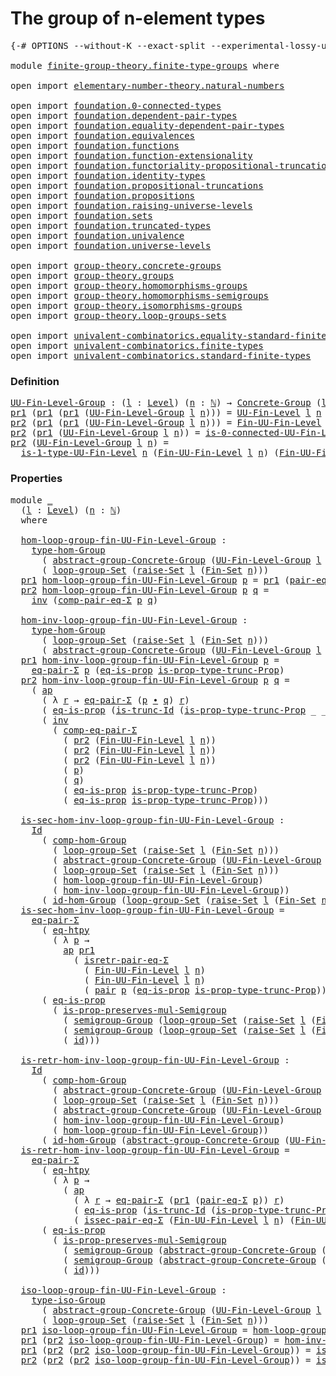 # The group of n-element types

<pre class="Agda"><a id="41" class="Symbol">{-#</a> <a id="45" class="Keyword">OPTIONS</a> <a id="53" class="Pragma">--without-K</a> <a id="65" class="Pragma">--exact-split</a> <a id="79" class="Pragma">--experimental-lossy-unification</a> <a id="112" class="Symbol">#-}</a>

<a id="117" class="Keyword">module</a> <a id="124" href="finite-group-theory.finite-type-groups.html" class="Module">finite-group-theory.finite-type-groups</a> <a id="163" class="Keyword">where</a>

<a id="170" class="Keyword">open</a> <a id="175" class="Keyword">import</a> <a id="182" href="elementary-number-theory.natural-numbers.html" class="Module">elementary-number-theory.natural-numbers</a>

<a id="224" class="Keyword">open</a> <a id="229" class="Keyword">import</a> <a id="236" href="foundation.0-connected-types.html" class="Module">foundation.0-connected-types</a> 
<a id="266" class="Keyword">open</a> <a id="271" class="Keyword">import</a> <a id="278" href="foundation.dependent-pair-types.html" class="Module">foundation.dependent-pair-types</a> 
<a id="311" class="Keyword">open</a> <a id="316" class="Keyword">import</a> <a id="323" href="foundation.equality-dependent-pair-types.html" class="Module">foundation.equality-dependent-pair-types</a> 
<a id="365" class="Keyword">open</a> <a id="370" class="Keyword">import</a> <a id="377" href="foundation.equivalences.html" class="Module">foundation.equivalences</a> 
<a id="402" class="Keyword">open</a> <a id="407" class="Keyword">import</a> <a id="414" href="foundation.functions.html" class="Module">foundation.functions</a>
<a id="435" class="Keyword">open</a> <a id="440" class="Keyword">import</a> <a id="447" href="foundation.function-extensionality.html" class="Module">foundation.function-extensionality</a>
<a id="482" class="Keyword">open</a> <a id="487" class="Keyword">import</a> <a id="494" href="foundation.functoriality-propositional-truncation.html" class="Module">foundation.functoriality-propositional-truncation</a>
<a id="544" class="Keyword">open</a> <a id="549" class="Keyword">import</a> <a id="556" href="foundation.identity-types.html" class="Module">foundation.identity-types</a> 
<a id="583" class="Keyword">open</a> <a id="588" class="Keyword">import</a> <a id="595" href="foundation.propositional-truncations.html" class="Module">foundation.propositional-truncations</a>
<a id="632" class="Keyword">open</a> <a id="637" class="Keyword">import</a> <a id="644" href="foundation.propositions.html" class="Module">foundation.propositions</a>
<a id="668" class="Keyword">open</a> <a id="673" class="Keyword">import</a> <a id="680" href="foundation.raising-universe-levels.html" class="Module">foundation.raising-universe-levels</a>
<a id="715" class="Keyword">open</a> <a id="720" class="Keyword">import</a> <a id="727" href="foundation.sets.html" class="Module">foundation.sets</a>
<a id="743" class="Keyword">open</a> <a id="748" class="Keyword">import</a> <a id="755" href="foundation.truncated-types.html" class="Module">foundation.truncated-types</a>
<a id="782" class="Keyword">open</a> <a id="787" class="Keyword">import</a> <a id="794" href="foundation.univalence.html" class="Module">foundation.univalence</a> 
<a id="817" class="Keyword">open</a> <a id="822" class="Keyword">import</a> <a id="829" href="foundation.universe-levels.html" class="Module">foundation.universe-levels</a> 

<a id="858" class="Keyword">open</a> <a id="863" class="Keyword">import</a> <a id="870" href="group-theory.concrete-groups.html" class="Module">group-theory.concrete-groups</a> 
<a id="900" class="Keyword">open</a> <a id="905" class="Keyword">import</a> <a id="912" href="group-theory.groups.html" class="Module">group-theory.groups</a>
<a id="932" class="Keyword">open</a> <a id="937" class="Keyword">import</a> <a id="944" href="group-theory.homomorphisms-groups.html" class="Module">group-theory.homomorphisms-groups</a>
<a id="978" class="Keyword">open</a> <a id="983" class="Keyword">import</a> <a id="990" href="group-theory.homomorphisms-semigroups.html" class="Module">group-theory.homomorphisms-semigroups</a>
<a id="1028" class="Keyword">open</a> <a id="1033" class="Keyword">import</a> <a id="1040" href="group-theory.isomorphisms-groups.html" class="Module">group-theory.isomorphisms-groups</a>
<a id="1073" class="Keyword">open</a> <a id="1078" class="Keyword">import</a> <a id="1085" href="group-theory.loop-groups-sets.html" class="Module">group-theory.loop-groups-sets</a>

<a id="1116" class="Keyword">open</a> <a id="1121" class="Keyword">import</a> <a id="1128" href="univalent-combinatorics.equality-standard-finite-types.html" class="Module">univalent-combinatorics.equality-standard-finite-types</a>
<a id="1183" class="Keyword">open</a> <a id="1188" class="Keyword">import</a> <a id="1195" href="univalent-combinatorics.finite-types.html" class="Module">univalent-combinatorics.finite-types</a>
<a id="1232" class="Keyword">open</a> <a id="1237" class="Keyword">import</a> <a id="1244" href="univalent-combinatorics.standard-finite-types.html" class="Module">univalent-combinatorics.standard-finite-types</a>
</pre>
### Definition

<pre class="Agda"><a id="UU-Fin-Level-Group"></a><a id="1319" href="finite-group-theory.finite-type-groups.html#1319" class="Function">UU-Fin-Level-Group</a> <a id="1338" class="Symbol">:</a> <a id="1340" class="Symbol">(</a><a id="1341" href="finite-group-theory.finite-type-groups.html#1341" class="Bound">l</a> <a id="1343" class="Symbol">:</a> <a id="1345" href="Agda.Primitive.html#597" class="Postulate">Level</a><a id="1350" class="Symbol">)</a> <a id="1352" class="Symbol">(</a><a id="1353" href="finite-group-theory.finite-type-groups.html#1353" class="Bound">n</a> <a id="1355" class="Symbol">:</a> <a id="1357" href="elementary-number-theory.natural-numbers.html#1530" class="Datatype">ℕ</a><a id="1358" class="Symbol">)</a> <a id="1360" class="Symbol">→</a> <a id="1362" href="group-theory.concrete-groups.html#2030" class="Function">Concrete-Group</a> <a id="1377" class="Symbol">(</a><a id="1378" href="Agda.Primitive.html#780" class="Primitive">lsuc</a> <a id="1383" href="finite-group-theory.finite-type-groups.html#1341" class="Bound">l</a><a id="1384" class="Symbol">)</a>
<a id="1386" href="foundation-core.dependent-pair-types.html#605" class="Field">pr1</a> <a id="1390" class="Symbol">(</a><a id="1391" href="foundation-core.dependent-pair-types.html#605" class="Field">pr1</a> <a id="1395" class="Symbol">(</a><a id="1396" href="foundation-core.dependent-pair-types.html#605" class="Field">pr1</a> <a id="1400" class="Symbol">(</a><a id="1401" href="finite-group-theory.finite-type-groups.html#1319" class="Function">UU-Fin-Level-Group</a> <a id="1420" href="finite-group-theory.finite-type-groups.html#1420" class="Bound">l</a> <a id="1422" href="finite-group-theory.finite-type-groups.html#1422" class="Bound">n</a><a id="1423" class="Symbol">)))</a> <a id="1427" class="Symbol">=</a> <a id="1429" href="univalent-combinatorics.finite-types.html#5385" class="Function">UU-Fin-Level</a> <a id="1442" href="finite-group-theory.finite-type-groups.html#1420" class="Bound">l</a> <a id="1444" href="finite-group-theory.finite-type-groups.html#1422" class="Bound">n</a>
<a id="1446" href="foundation-core.dependent-pair-types.html#617" class="Field">pr2</a> <a id="1450" class="Symbol">(</a><a id="1451" href="foundation-core.dependent-pair-types.html#605" class="Field">pr1</a> <a id="1455" class="Symbol">(</a><a id="1456" href="foundation-core.dependent-pair-types.html#605" class="Field">pr1</a> <a id="1460" class="Symbol">(</a><a id="1461" href="finite-group-theory.finite-type-groups.html#1319" class="Function">UU-Fin-Level-Group</a> <a id="1480" href="finite-group-theory.finite-type-groups.html#1480" class="Bound">l</a> <a id="1482" href="finite-group-theory.finite-type-groups.html#1482" class="Bound">n</a><a id="1483" class="Symbol">)))</a> <a id="1487" class="Symbol">=</a> <a id="1489" href="univalent-combinatorics.finite-types.html#9961" class="Function">Fin-UU-Fin-Level</a> <a id="1506" href="finite-group-theory.finite-type-groups.html#1480" class="Bound">l</a> <a id="1508" href="finite-group-theory.finite-type-groups.html#1482" class="Bound">n</a>
<a id="1510" href="foundation-core.dependent-pair-types.html#617" class="Field">pr2</a> <a id="1514" class="Symbol">(</a><a id="1515" href="foundation-core.dependent-pair-types.html#605" class="Field">pr1</a> <a id="1519" class="Symbol">(</a><a id="1520" href="finite-group-theory.finite-type-groups.html#1319" class="Function">UU-Fin-Level-Group</a> <a id="1539" href="finite-group-theory.finite-type-groups.html#1539" class="Bound">l</a> <a id="1541" href="finite-group-theory.finite-type-groups.html#1541" class="Bound">n</a><a id="1542" class="Symbol">))</a> <a id="1545" class="Symbol">=</a> <a id="1547" href="univalent-combinatorics.finite-types.html#23571" class="Function">is-0-connected-UU-Fin-Level</a> <a id="1575" href="finite-group-theory.finite-type-groups.html#1541" class="Bound">n</a>
<a id="1577" href="foundation-core.dependent-pair-types.html#617" class="Field">pr2</a> <a id="1581" class="Symbol">(</a><a id="1582" href="finite-group-theory.finite-type-groups.html#1319" class="Function">UU-Fin-Level-Group</a> <a id="1601" href="finite-group-theory.finite-type-groups.html#1601" class="Bound">l</a> <a id="1603" href="finite-group-theory.finite-type-groups.html#1603" class="Bound">n</a><a id="1604" class="Symbol">)</a> <a id="1606" class="Symbol">=</a>
  <a id="1610" href="univalent-combinatorics.finite-types.html#21702" class="Function">is-1-type-UU-Fin-Level</a> <a id="1633" href="finite-group-theory.finite-type-groups.html#1603" class="Bound">n</a> <a id="1635" class="Symbol">(</a><a id="1636" href="univalent-combinatorics.finite-types.html#9961" class="Function">Fin-UU-Fin-Level</a> <a id="1653" href="finite-group-theory.finite-type-groups.html#1601" class="Bound">l</a> <a id="1655" href="finite-group-theory.finite-type-groups.html#1603" class="Bound">n</a><a id="1656" class="Symbol">)</a> <a id="1658" class="Symbol">(</a><a id="1659" href="univalent-combinatorics.finite-types.html#9961" class="Function">Fin-UU-Fin-Level</a> <a id="1676" href="finite-group-theory.finite-type-groups.html#1601" class="Bound">l</a> <a id="1678" href="finite-group-theory.finite-type-groups.html#1603" class="Bound">n</a><a id="1679" class="Symbol">)</a>
</pre>
### Properties

<pre class="Agda"><a id="1710" class="Keyword">module</a> <a id="1717" href="finite-group-theory.finite-type-groups.html#1717" class="Module">_</a>
  <a id="1721" class="Symbol">(</a><a id="1722" href="finite-group-theory.finite-type-groups.html#1722" class="Bound">l</a> <a id="1724" class="Symbol">:</a> <a id="1726" href="Agda.Primitive.html#597" class="Postulate">Level</a><a id="1731" class="Symbol">)</a> <a id="1733" class="Symbol">(</a><a id="1734" href="finite-group-theory.finite-type-groups.html#1734" class="Bound">n</a> <a id="1736" class="Symbol">:</a> <a id="1738" href="elementary-number-theory.natural-numbers.html#1530" class="Datatype">ℕ</a><a id="1739" class="Symbol">)</a>
  <a id="1743" class="Keyword">where</a>

  <a id="1752" href="finite-group-theory.finite-type-groups.html#1752" class="Function">hom-loop-group-fin-UU-Fin-Level-Group</a> <a id="1790" class="Symbol">:</a>
    <a id="1796" href="group-theory.homomorphisms-groups.html#1635" class="Function">type-hom-Group</a>
      <a id="1817" class="Symbol">(</a> <a id="1819" href="group-theory.concrete-groups.html#6401" class="Function">abstract-group-Concrete-Group</a> <a id="1849" class="Symbol">(</a><a id="1850" href="finite-group-theory.finite-type-groups.html#1319" class="Function">UU-Fin-Level-Group</a> <a id="1869" href="finite-group-theory.finite-type-groups.html#1722" class="Bound">l</a> <a id="1871" href="finite-group-theory.finite-type-groups.html#1734" class="Bound">n</a><a id="1872" class="Symbol">))</a>
      <a id="1881" class="Symbol">(</a> <a id="1883" href="group-theory.loop-groups-sets.html#3440" class="Function">loop-group-Set</a> <a id="1898" class="Symbol">(</a><a id="1899" href="foundation.raising-universe-levels.html#2149" class="Function">raise-Set</a> <a id="1909" href="finite-group-theory.finite-type-groups.html#1722" class="Bound">l</a> <a id="1911" class="Symbol">(</a><a id="1912" href="univalent-combinatorics.standard-finite-types.html#2285" class="Function">Fin-Set</a> <a id="1920" href="finite-group-theory.finite-type-groups.html#1734" class="Bound">n</a><a id="1921" class="Symbol">)))</a>
  <a id="1927" href="foundation-core.dependent-pair-types.html#605" class="Field">pr1</a> <a id="1931" href="finite-group-theory.finite-type-groups.html#1752" class="Function">hom-loop-group-fin-UU-Fin-Level-Group</a> <a id="1969" href="finite-group-theory.finite-type-groups.html#1969" class="Bound">p</a> <a id="1971" class="Symbol">=</a> <a id="1973" href="foundation-core.dependent-pair-types.html#605" class="Field">pr1</a> <a id="1977" class="Symbol">(</a><a id="1978" href="foundation.equality-dependent-pair-types.html#1398" class="Function">pair-eq-Σ</a> <a id="1988" href="finite-group-theory.finite-type-groups.html#1969" class="Bound">p</a><a id="1989" class="Symbol">)</a>
  <a id="1993" href="foundation-core.dependent-pair-types.html#617" class="Field">pr2</a> <a id="1997" href="finite-group-theory.finite-type-groups.html#1752" class="Function">hom-loop-group-fin-UU-Fin-Level-Group</a> <a id="2035" href="finite-group-theory.finite-type-groups.html#2035" class="Bound">p</a> <a id="2037" href="finite-group-theory.finite-type-groups.html#2037" class="Bound">q</a> <a id="2039" class="Symbol">=</a>
    <a id="2045" href="foundation-core.identity-types.html#2729" class="Function">inv</a> <a id="2049" class="Symbol">(</a><a id="2050" href="foundation.equality-dependent-pair-types.html#3193" class="Function">comp-pair-eq-Σ</a> <a id="2065" href="finite-group-theory.finite-type-groups.html#2035" class="Bound">p</a> <a id="2067" href="finite-group-theory.finite-type-groups.html#2037" class="Bound">q</a><a id="2068" class="Symbol">)</a>
  
  <a id="2075" href="finite-group-theory.finite-type-groups.html#2075" class="Function">hom-inv-loop-group-fin-UU-Fin-Level-Group</a> <a id="2117" class="Symbol">:</a>
    <a id="2123" href="group-theory.homomorphisms-groups.html#1635" class="Function">type-hom-Group</a>
      <a id="2144" class="Symbol">(</a> <a id="2146" href="group-theory.loop-groups-sets.html#3440" class="Function">loop-group-Set</a> <a id="2161" class="Symbol">(</a><a id="2162" href="foundation.raising-universe-levels.html#2149" class="Function">raise-Set</a> <a id="2172" href="finite-group-theory.finite-type-groups.html#1722" class="Bound">l</a> <a id="2174" class="Symbol">(</a><a id="2175" href="univalent-combinatorics.standard-finite-types.html#2285" class="Function">Fin-Set</a> <a id="2183" href="finite-group-theory.finite-type-groups.html#1734" class="Bound">n</a><a id="2184" class="Symbol">)))</a>
      <a id="2194" class="Symbol">(</a> <a id="2196" href="group-theory.concrete-groups.html#6401" class="Function">abstract-group-Concrete-Group</a> <a id="2226" class="Symbol">(</a><a id="2227" href="finite-group-theory.finite-type-groups.html#1319" class="Function">UU-Fin-Level-Group</a> <a id="2246" href="finite-group-theory.finite-type-groups.html#1722" class="Bound">l</a> <a id="2248" href="finite-group-theory.finite-type-groups.html#1734" class="Bound">n</a><a id="2249" class="Symbol">))</a>
  <a id="2254" href="foundation-core.dependent-pair-types.html#605" class="Field">pr1</a> <a id="2258" href="finite-group-theory.finite-type-groups.html#2075" class="Function">hom-inv-loop-group-fin-UU-Fin-Level-Group</a> <a id="2300" href="finite-group-theory.finite-type-groups.html#2300" class="Bound">p</a> <a id="2302" class="Symbol">=</a>
    <a id="2308" href="foundation.equality-dependent-pair-types.html#1481" class="Function">eq-pair-Σ</a> <a id="2318" href="finite-group-theory.finite-type-groups.html#2300" class="Bound">p</a> <a id="2320" class="Symbol">(</a><a id="2321" href="foundation-core.propositions.html#2719" class="Function">eq-is-prop</a> <a id="2332" href="foundation.propositional-truncations.html#2388" class="Function">is-prop-type-trunc-Prop</a><a id="2355" class="Symbol">)</a>
  <a id="2359" href="foundation-core.dependent-pair-types.html#617" class="Field">pr2</a> <a id="2363" href="finite-group-theory.finite-type-groups.html#2075" class="Function">hom-inv-loop-group-fin-UU-Fin-Level-Group</a> <a id="2405" href="finite-group-theory.finite-type-groups.html#2405" class="Bound">p</a> <a id="2407" href="finite-group-theory.finite-type-groups.html#2407" class="Bound">q</a> <a id="2409" class="Symbol">=</a>
    <a id="2415" class="Symbol">(</a> <a id="2417" href="foundation-core.identity-types.html#4003" class="Function">ap</a>
      <a id="2426" class="Symbol">(</a> <a id="2428" class="Symbol">λ</a> <a id="2430" href="finite-group-theory.finite-type-groups.html#2430" class="Bound">r</a> <a id="2432" class="Symbol">→</a> <a id="2434" href="foundation.equality-dependent-pair-types.html#1481" class="Function">eq-pair-Σ</a> <a id="2444" class="Symbol">(</a><a id="2445" href="finite-group-theory.finite-type-groups.html#2405" class="Bound">p</a> <a id="2447" href="foundation-core.identity-types.html#2425" class="Function Operator">∙</a> <a id="2449" href="finite-group-theory.finite-type-groups.html#2407" class="Bound">q</a><a id="2450" class="Symbol">)</a> <a id="2452" href="finite-group-theory.finite-type-groups.html#2430" class="Bound">r</a><a id="2453" class="Symbol">)</a>
      <a id="2461" class="Symbol">(</a> <a id="2463" href="foundation-core.propositions.html#2719" class="Function">eq-is-prop</a> <a id="2474" class="Symbol">(</a><a id="2475" href="foundation-core.truncated-types.html#3055" class="Function">is-trunc-Id</a> <a id="2487" class="Symbol">(</a><a id="2488" href="foundation.propositional-truncations.html#2388" class="Function">is-prop-type-trunc-Prop</a> <a id="2512" class="Symbol">_</a> <a id="2514" class="Symbol">_))))</a> <a id="2520" href="foundation-core.identity-types.html#2425" class="Function Operator">∙</a>
      <a id="2528" class="Symbol">(</a> <a id="2530" href="foundation-core.identity-types.html#2729" class="Function">inv</a>
        <a id="2542" class="Symbol">(</a> <a id="2544" href="foundation.equality-dependent-pair-types.html#2808" class="Function">comp-eq-pair-Σ</a>
          <a id="2569" class="Symbol">(</a> <a id="2571" href="foundation-core.dependent-pair-types.html#617" class="Field">pr2</a> <a id="2575" class="Symbol">(</a><a id="2576" href="univalent-combinatorics.finite-types.html#9961" class="Function">Fin-UU-Fin-Level</a> <a id="2593" href="finite-group-theory.finite-type-groups.html#1722" class="Bound">l</a> <a id="2595" href="finite-group-theory.finite-type-groups.html#1734" class="Bound">n</a><a id="2596" class="Symbol">))</a>
          <a id="2609" class="Symbol">(</a> <a id="2611" href="foundation-core.dependent-pair-types.html#617" class="Field">pr2</a> <a id="2615" class="Symbol">(</a><a id="2616" href="univalent-combinatorics.finite-types.html#9961" class="Function">Fin-UU-Fin-Level</a> <a id="2633" href="finite-group-theory.finite-type-groups.html#1722" class="Bound">l</a> <a id="2635" href="finite-group-theory.finite-type-groups.html#1734" class="Bound">n</a><a id="2636" class="Symbol">))</a>
          <a id="2649" class="Symbol">(</a> <a id="2651" href="foundation-core.dependent-pair-types.html#617" class="Field">pr2</a> <a id="2655" class="Symbol">(</a><a id="2656" href="univalent-combinatorics.finite-types.html#9961" class="Function">Fin-UU-Fin-Level</a> <a id="2673" href="finite-group-theory.finite-type-groups.html#1722" class="Bound">l</a> <a id="2675" href="finite-group-theory.finite-type-groups.html#1734" class="Bound">n</a><a id="2676" class="Symbol">))</a>
          <a id="2689" class="Symbol">(</a> <a id="2691" href="finite-group-theory.finite-type-groups.html#2405" class="Bound">p</a><a id="2692" class="Symbol">)</a>
          <a id="2704" class="Symbol">(</a> <a id="2706" href="finite-group-theory.finite-type-groups.html#2407" class="Bound">q</a><a id="2707" class="Symbol">)</a>
          <a id="2719" class="Symbol">(</a> <a id="2721" href="foundation-core.propositions.html#2719" class="Function">eq-is-prop</a> <a id="2732" href="foundation.propositional-truncations.html#2388" class="Function">is-prop-type-trunc-Prop</a><a id="2755" class="Symbol">)</a>
          <a id="2767" class="Symbol">(</a> <a id="2769" href="foundation-core.propositions.html#2719" class="Function">eq-is-prop</a> <a id="2780" href="foundation.propositional-truncations.html#2388" class="Function">is-prop-type-trunc-Prop</a><a id="2803" class="Symbol">)))</a>

  <a id="2810" href="finite-group-theory.finite-type-groups.html#2810" class="Function">is-sec-hom-inv-loop-group-fin-UU-Fin-Level-Group</a> <a id="2859" class="Symbol">:</a>
    <a id="2865" href="foundation-core.identity-types.html#1767" class="Datatype">Id</a>
      <a id="2874" class="Symbol">(</a> <a id="2876" href="group-theory.homomorphisms-groups.html#2261" class="Function">comp-hom-Group</a>
        <a id="2899" class="Symbol">(</a> <a id="2901" href="group-theory.loop-groups-sets.html#3440" class="Function">loop-group-Set</a> <a id="2916" class="Symbol">(</a><a id="2917" href="foundation.raising-universe-levels.html#2149" class="Function">raise-Set</a> <a id="2927" href="finite-group-theory.finite-type-groups.html#1722" class="Bound">l</a> <a id="2929" class="Symbol">(</a><a id="2930" href="univalent-combinatorics.standard-finite-types.html#2285" class="Function">Fin-Set</a> <a id="2938" href="finite-group-theory.finite-type-groups.html#1734" class="Bound">n</a><a id="2939" class="Symbol">)))</a>
        <a id="2951" class="Symbol">(</a> <a id="2953" href="group-theory.concrete-groups.html#6401" class="Function">abstract-group-Concrete-Group</a> <a id="2983" class="Symbol">(</a><a id="2984" href="finite-group-theory.finite-type-groups.html#1319" class="Function">UU-Fin-Level-Group</a> <a id="3003" href="finite-group-theory.finite-type-groups.html#1722" class="Bound">l</a> <a id="3005" href="finite-group-theory.finite-type-groups.html#1734" class="Bound">n</a><a id="3006" class="Symbol">))</a>
        <a id="3017" class="Symbol">(</a> <a id="3019" href="group-theory.loop-groups-sets.html#3440" class="Function">loop-group-Set</a> <a id="3034" class="Symbol">(</a><a id="3035" href="foundation.raising-universe-levels.html#2149" class="Function">raise-Set</a> <a id="3045" href="finite-group-theory.finite-type-groups.html#1722" class="Bound">l</a> <a id="3047" class="Symbol">(</a><a id="3048" href="univalent-combinatorics.standard-finite-types.html#2285" class="Function">Fin-Set</a> <a id="3056" href="finite-group-theory.finite-type-groups.html#1734" class="Bound">n</a><a id="3057" class="Symbol">)))</a>
        <a id="3069" class="Symbol">(</a> <a id="3071" href="finite-group-theory.finite-type-groups.html#1752" class="Function">hom-loop-group-fin-UU-Fin-Level-Group</a><a id="3108" class="Symbol">)</a>
        <a id="3118" class="Symbol">(</a> <a id="3120" href="finite-group-theory.finite-type-groups.html#2075" class="Function">hom-inv-loop-group-fin-UU-Fin-Level-Group</a><a id="3161" class="Symbol">))</a>
      <a id="3170" class="Symbol">(</a> <a id="3172" href="group-theory.homomorphisms-groups.html#2092" class="Function">id-hom-Group</a> <a id="3185" class="Symbol">(</a><a id="3186" href="group-theory.loop-groups-sets.html#3440" class="Function">loop-group-Set</a> <a id="3201" class="Symbol">(</a><a id="3202" href="foundation.raising-universe-levels.html#2149" class="Function">raise-Set</a> <a id="3212" href="finite-group-theory.finite-type-groups.html#1722" class="Bound">l</a> <a id="3214" class="Symbol">(</a><a id="3215" href="univalent-combinatorics.standard-finite-types.html#2285" class="Function">Fin-Set</a> <a id="3223" href="finite-group-theory.finite-type-groups.html#1734" class="Bound">n</a><a id="3224" class="Symbol">))))</a>
  <a id="3231" href="finite-group-theory.finite-type-groups.html#2810" class="Function">is-sec-hom-inv-loop-group-fin-UU-Fin-Level-Group</a> <a id="3280" class="Symbol">=</a>
    <a id="3286" href="foundation.equality-dependent-pair-types.html#1481" class="Function">eq-pair-Σ</a>
      <a id="3302" class="Symbol">(</a> <a id="3304" href="foundation-core.function-extensionality.html#1463" class="Function">eq-htpy</a>
        <a id="3320" class="Symbol">(</a> <a id="3322" class="Symbol">λ</a> <a id="3324" href="finite-group-theory.finite-type-groups.html#3324" class="Bound">p</a> <a id="3326" class="Symbol">→</a>
          <a id="3338" href="foundation-core.identity-types.html#4003" class="Function">ap</a> <a id="3341" href="foundation-core.dependent-pair-types.html#605" class="Field">pr1</a>
            <a id="3357" class="Symbol">(</a> <a id="3359" href="foundation.equality-dependent-pair-types.html#1715" class="Function">isretr-pair-eq-Σ</a>
              <a id="3390" class="Symbol">(</a> <a id="3392" href="univalent-combinatorics.finite-types.html#9961" class="Function">Fin-UU-Fin-Level</a> <a id="3409" href="finite-group-theory.finite-type-groups.html#1722" class="Bound">l</a> <a id="3411" href="finite-group-theory.finite-type-groups.html#1734" class="Bound">n</a><a id="3412" class="Symbol">)</a>
              <a id="3428" class="Symbol">(</a> <a id="3430" href="univalent-combinatorics.finite-types.html#9961" class="Function">Fin-UU-Fin-Level</a> <a id="3447" href="finite-group-theory.finite-type-groups.html#1722" class="Bound">l</a> <a id="3449" href="finite-group-theory.finite-type-groups.html#1734" class="Bound">n</a><a id="3450" class="Symbol">)</a>
              <a id="3466" class="Symbol">(</a> <a id="3468" href="foundation-core.dependent-pair-types.html#588" class="InductiveConstructor">pair</a> <a id="3473" href="finite-group-theory.finite-type-groups.html#3324" class="Bound">p</a> <a id="3475" class="Symbol">(</a><a id="3476" href="foundation-core.propositions.html#2719" class="Function">eq-is-prop</a> <a id="3487" href="foundation.propositional-truncations.html#2388" class="Function">is-prop-type-trunc-Prop</a><a id="3510" class="Symbol">)))))</a>
      <a id="3522" class="Symbol">(</a> <a id="3524" href="foundation-core.propositions.html#2719" class="Function">eq-is-prop</a>
        <a id="3543" class="Symbol">(</a> <a id="3545" href="group-theory.homomorphisms-semigroups.html#2111" class="Function">is-prop-preserves-mul-Semigroup</a>
          <a id="3587" class="Symbol">(</a> <a id="3589" href="group-theory.groups.html#2603" class="Function">semigroup-Group</a> <a id="3605" class="Symbol">(</a><a id="3606" href="group-theory.loop-groups-sets.html#3440" class="Function">loop-group-Set</a> <a id="3621" class="Symbol">(</a><a id="3622" href="foundation.raising-universe-levels.html#2149" class="Function">raise-Set</a> <a id="3632" href="finite-group-theory.finite-type-groups.html#1722" class="Bound">l</a> <a id="3634" class="Symbol">(</a><a id="3635" href="univalent-combinatorics.standard-finite-types.html#2285" class="Function">Fin-Set</a> <a id="3643" href="finite-group-theory.finite-type-groups.html#1734" class="Bound">n</a><a id="3644" class="Symbol">))))</a>
          <a id="3659" class="Symbol">(</a> <a id="3661" href="group-theory.groups.html#2603" class="Function">semigroup-Group</a> <a id="3677" class="Symbol">(</a><a id="3678" href="group-theory.loop-groups-sets.html#3440" class="Function">loop-group-Set</a> <a id="3693" class="Symbol">(</a><a id="3694" href="foundation.raising-universe-levels.html#2149" class="Function">raise-Set</a> <a id="3704" href="finite-group-theory.finite-type-groups.html#1722" class="Bound">l</a> <a id="3706" class="Symbol">(</a><a id="3707" href="univalent-combinatorics.standard-finite-types.html#2285" class="Function">Fin-Set</a> <a id="3715" href="finite-group-theory.finite-type-groups.html#1734" class="Bound">n</a><a id="3716" class="Symbol">))))</a>
          <a id="3731" class="Symbol">(</a> <a id="3733" href="foundation-core.functions.html#322" class="Function">id</a><a id="3735" class="Symbol">)))</a>

  <a id="3742" href="finite-group-theory.finite-type-groups.html#3742" class="Function">is-retr-hom-inv-loop-group-fin-UU-Fin-Level-Group</a> <a id="3792" class="Symbol">:</a>
    <a id="3798" href="foundation-core.identity-types.html#1767" class="Datatype">Id</a>
      <a id="3807" class="Symbol">(</a> <a id="3809" href="group-theory.homomorphisms-groups.html#2261" class="Function">comp-hom-Group</a>
        <a id="3832" class="Symbol">(</a> <a id="3834" href="group-theory.concrete-groups.html#6401" class="Function">abstract-group-Concrete-Group</a> <a id="3864" class="Symbol">(</a><a id="3865" href="finite-group-theory.finite-type-groups.html#1319" class="Function">UU-Fin-Level-Group</a> <a id="3884" href="finite-group-theory.finite-type-groups.html#1722" class="Bound">l</a> <a id="3886" href="finite-group-theory.finite-type-groups.html#1734" class="Bound">n</a><a id="3887" class="Symbol">))</a>
        <a id="3898" class="Symbol">(</a> <a id="3900" href="group-theory.loop-groups-sets.html#3440" class="Function">loop-group-Set</a> <a id="3915" class="Symbol">(</a><a id="3916" href="foundation.raising-universe-levels.html#2149" class="Function">raise-Set</a> <a id="3926" href="finite-group-theory.finite-type-groups.html#1722" class="Bound">l</a> <a id="3928" class="Symbol">(</a><a id="3929" href="univalent-combinatorics.standard-finite-types.html#2285" class="Function">Fin-Set</a> <a id="3937" href="finite-group-theory.finite-type-groups.html#1734" class="Bound">n</a><a id="3938" class="Symbol">)))</a>
        <a id="3950" class="Symbol">(</a> <a id="3952" href="group-theory.concrete-groups.html#6401" class="Function">abstract-group-Concrete-Group</a> <a id="3982" class="Symbol">(</a><a id="3983" href="finite-group-theory.finite-type-groups.html#1319" class="Function">UU-Fin-Level-Group</a> <a id="4002" href="finite-group-theory.finite-type-groups.html#1722" class="Bound">l</a> <a id="4004" href="finite-group-theory.finite-type-groups.html#1734" class="Bound">n</a><a id="4005" class="Symbol">))</a>
        <a id="4016" class="Symbol">(</a> <a id="4018" href="finite-group-theory.finite-type-groups.html#2075" class="Function">hom-inv-loop-group-fin-UU-Fin-Level-Group</a><a id="4059" class="Symbol">)</a>
        <a id="4069" class="Symbol">(</a> <a id="4071" href="finite-group-theory.finite-type-groups.html#1752" class="Function">hom-loop-group-fin-UU-Fin-Level-Group</a><a id="4108" class="Symbol">))</a>
      <a id="4117" class="Symbol">(</a> <a id="4119" href="group-theory.homomorphisms-groups.html#2092" class="Function">id-hom-Group</a> <a id="4132" class="Symbol">(</a><a id="4133" href="group-theory.concrete-groups.html#6401" class="Function">abstract-group-Concrete-Group</a> <a id="4163" class="Symbol">(</a><a id="4164" href="finite-group-theory.finite-type-groups.html#1319" class="Function">UU-Fin-Level-Group</a> <a id="4183" href="finite-group-theory.finite-type-groups.html#1722" class="Bound">l</a> <a id="4185" href="finite-group-theory.finite-type-groups.html#1734" class="Bound">n</a><a id="4186" class="Symbol">)))</a>
  <a id="4192" href="finite-group-theory.finite-type-groups.html#3742" class="Function">is-retr-hom-inv-loop-group-fin-UU-Fin-Level-Group</a> <a id="4242" class="Symbol">=</a>
    <a id="4248" href="foundation.equality-dependent-pair-types.html#1481" class="Function">eq-pair-Σ</a>
      <a id="4264" class="Symbol">(</a> <a id="4266" href="foundation-core.function-extensionality.html#1463" class="Function">eq-htpy</a>
        <a id="4282" class="Symbol">(</a> <a id="4284" class="Symbol">λ</a> <a id="4286" href="finite-group-theory.finite-type-groups.html#4286" class="Bound">p</a> <a id="4288" class="Symbol">→</a>
          <a id="4300" class="Symbol">(</a> <a id="4302" href="foundation-core.identity-types.html#4003" class="Function">ap</a>
            <a id="4317" class="Symbol">(</a> <a id="4319" class="Symbol">λ</a> <a id="4321" href="finite-group-theory.finite-type-groups.html#4321" class="Bound">r</a> <a id="4323" class="Symbol">→</a> <a id="4325" href="foundation.equality-dependent-pair-types.html#1481" class="Function">eq-pair-Σ</a> <a id="4335" class="Symbol">(</a><a id="4336" href="foundation-core.dependent-pair-types.html#605" class="Field">pr1</a> <a id="4340" class="Symbol">(</a><a id="4341" href="foundation.equality-dependent-pair-types.html#1398" class="Function">pair-eq-Σ</a> <a id="4351" href="finite-group-theory.finite-type-groups.html#4286" class="Bound">p</a><a id="4352" class="Symbol">))</a> <a id="4355" href="finite-group-theory.finite-type-groups.html#4321" class="Bound">r</a><a id="4356" class="Symbol">)</a>
            <a id="4370" class="Symbol">(</a> <a id="4372" href="foundation-core.propositions.html#2719" class="Function">eq-is-prop</a> <a id="4383" class="Symbol">(</a><a id="4384" href="foundation-core.truncated-types.html#3055" class="Function">is-trunc-Id</a> <a id="4396" class="Symbol">(</a><a id="4397" href="foundation.propositional-truncations.html#2388" class="Function">is-prop-type-trunc-Prop</a> <a id="4421" class="Symbol">_</a> <a id="4423" class="Symbol">_))))</a>  <a id="4430" href="foundation-core.identity-types.html#2425" class="Function Operator">∙</a>
            <a id="4444" class="Symbol">(</a> <a id="4446" href="foundation.equality-dependent-pair-types.html#1893" class="Function">issec-pair-eq-Σ</a> <a id="4462" class="Symbol">(</a><a id="4463" href="univalent-combinatorics.finite-types.html#9961" class="Function">Fin-UU-Fin-Level</a> <a id="4480" href="finite-group-theory.finite-type-groups.html#1722" class="Bound">l</a> <a id="4482" href="finite-group-theory.finite-type-groups.html#1734" class="Bound">n</a><a id="4483" class="Symbol">)</a> <a id="4485" class="Symbol">(</a><a id="4486" href="univalent-combinatorics.finite-types.html#9961" class="Function">Fin-UU-Fin-Level</a> <a id="4503" href="finite-group-theory.finite-type-groups.html#1722" class="Bound">l</a> <a id="4505" href="finite-group-theory.finite-type-groups.html#1734" class="Bound">n</a><a id="4506" class="Symbol">)</a> <a id="4508" href="finite-group-theory.finite-type-groups.html#4286" class="Bound">p</a><a id="4509" class="Symbol">)))</a>
      <a id="4519" class="Symbol">(</a> <a id="4521" href="foundation-core.propositions.html#2719" class="Function">eq-is-prop</a>
        <a id="4540" class="Symbol">(</a> <a id="4542" href="group-theory.homomorphisms-semigroups.html#2111" class="Function">is-prop-preserves-mul-Semigroup</a>
          <a id="4584" class="Symbol">(</a> <a id="4586" href="group-theory.groups.html#2603" class="Function">semigroup-Group</a> <a id="4602" class="Symbol">(</a><a id="4603" href="group-theory.concrete-groups.html#6401" class="Function">abstract-group-Concrete-Group</a> <a id="4633" class="Symbol">(</a><a id="4634" href="finite-group-theory.finite-type-groups.html#1319" class="Function">UU-Fin-Level-Group</a> <a id="4653" href="finite-group-theory.finite-type-groups.html#1722" class="Bound">l</a> <a id="4655" href="finite-group-theory.finite-type-groups.html#1734" class="Bound">n</a><a id="4656" class="Symbol">)))</a>
          <a id="4670" class="Symbol">(</a> <a id="4672" href="group-theory.groups.html#2603" class="Function">semigroup-Group</a> <a id="4688" class="Symbol">(</a><a id="4689" href="group-theory.concrete-groups.html#6401" class="Function">abstract-group-Concrete-Group</a> <a id="4719" class="Symbol">(</a><a id="4720" href="finite-group-theory.finite-type-groups.html#1319" class="Function">UU-Fin-Level-Group</a> <a id="4739" href="finite-group-theory.finite-type-groups.html#1722" class="Bound">l</a> <a id="4741" href="finite-group-theory.finite-type-groups.html#1734" class="Bound">n</a><a id="4742" class="Symbol">)))</a>
          <a id="4756" class="Symbol">(</a> <a id="4758" href="foundation-core.functions.html#322" class="Function">id</a><a id="4760" class="Symbol">)))</a>

  <a id="4767" href="finite-group-theory.finite-type-groups.html#4767" class="Function">iso-loop-group-fin-UU-Fin-Level-Group</a> <a id="4805" class="Symbol">:</a>
    <a id="4811" href="group-theory.isomorphisms-groups.html#1714" class="Function">type-iso-Group</a>
      <a id="4832" class="Symbol">(</a> <a id="4834" href="group-theory.concrete-groups.html#6401" class="Function">abstract-group-Concrete-Group</a> <a id="4864" class="Symbol">(</a><a id="4865" href="finite-group-theory.finite-type-groups.html#1319" class="Function">UU-Fin-Level-Group</a> <a id="4884" href="finite-group-theory.finite-type-groups.html#1722" class="Bound">l</a> <a id="4886" href="finite-group-theory.finite-type-groups.html#1734" class="Bound">n</a><a id="4887" class="Symbol">))</a>
      <a id="4896" class="Symbol">(</a> <a id="4898" href="group-theory.loop-groups-sets.html#3440" class="Function">loop-group-Set</a> <a id="4913" class="Symbol">(</a><a id="4914" href="foundation.raising-universe-levels.html#2149" class="Function">raise-Set</a> <a id="4924" href="finite-group-theory.finite-type-groups.html#1722" class="Bound">l</a> <a id="4926" class="Symbol">(</a><a id="4927" href="univalent-combinatorics.standard-finite-types.html#2285" class="Function">Fin-Set</a> <a id="4935" href="finite-group-theory.finite-type-groups.html#1734" class="Bound">n</a><a id="4936" class="Symbol">)))</a>
  <a id="4942" href="foundation-core.dependent-pair-types.html#605" class="Field">pr1</a> <a id="4946" href="finite-group-theory.finite-type-groups.html#4767" class="Function">iso-loop-group-fin-UU-Fin-Level-Group</a> <a id="4984" class="Symbol">=</a> <a id="4986" href="finite-group-theory.finite-type-groups.html#1752" class="Function">hom-loop-group-fin-UU-Fin-Level-Group</a>
  <a id="5026" href="foundation-core.dependent-pair-types.html#605" class="Field">pr1</a> <a id="5030" class="Symbol">(</a><a id="5031" href="foundation-core.dependent-pair-types.html#617" class="Field">pr2</a> <a id="5035" href="finite-group-theory.finite-type-groups.html#4767" class="Function">iso-loop-group-fin-UU-Fin-Level-Group</a><a id="5072" class="Symbol">)</a> <a id="5074" class="Symbol">=</a> <a id="5076" href="finite-group-theory.finite-type-groups.html#2075" class="Function">hom-inv-loop-group-fin-UU-Fin-Level-Group</a>
  <a id="5120" href="foundation-core.dependent-pair-types.html#605" class="Field">pr1</a> <a id="5124" class="Symbol">(</a><a id="5125" href="foundation-core.dependent-pair-types.html#617" class="Field">pr2</a> <a id="5129" class="Symbol">(</a><a id="5130" href="foundation-core.dependent-pair-types.html#617" class="Field">pr2</a> <a id="5134" href="finite-group-theory.finite-type-groups.html#4767" class="Function">iso-loop-group-fin-UU-Fin-Level-Group</a><a id="5171" class="Symbol">))</a> <a id="5174" class="Symbol">=</a> <a id="5176" href="finite-group-theory.finite-type-groups.html#2810" class="Function">is-sec-hom-inv-loop-group-fin-UU-Fin-Level-Group</a>
  <a id="5227" href="foundation-core.dependent-pair-types.html#617" class="Field">pr2</a> <a id="5231" class="Symbol">(</a><a id="5232" href="foundation-core.dependent-pair-types.html#617" class="Field">pr2</a> <a id="5236" class="Symbol">(</a><a id="5237" href="foundation-core.dependent-pair-types.html#617" class="Field">pr2</a> <a id="5241" href="finite-group-theory.finite-type-groups.html#4767" class="Function">iso-loop-group-fin-UU-Fin-Level-Group</a><a id="5278" class="Symbol">))</a> <a id="5281" class="Symbol">=</a> <a id="5283" href="finite-group-theory.finite-type-groups.html#3742" class="Function">is-retr-hom-inv-loop-group-fin-UU-Fin-Level-Group</a>
</pre>



